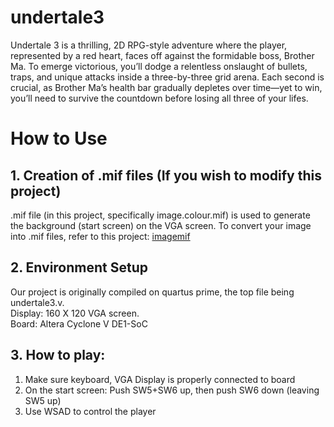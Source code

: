 # undertale3
Undertale 3 is a thrilling, 2D RPG-style adventure where the player, represented by a red heart, faces off against the formidable boss, Brother Ma. To emerge victorious, you’ll dodge a relentless onslaught of bullets, traps, and unique attacks inside a three-by-three grid arena. Each second is crucial, as Brother Ma’s health bar gradually depletes over time—yet to win, you’ll need to survive the countdown before losing all three of your lifes.

# How to Use
## 1. Creation of .mif files (If you wish to modify this project)
.mif file (in this project, specifically image.colour.mif) is used to generate the background (start screen) on the VGA screen. To convert your image into .mif files, refer to this project: [imagemif](https://github.com/stefanstancu/imgtomif)
## 2. Environment Setup
Our project is originally compiled on quartus prime, the top file being undertale3.v. 
<br>
Display: 160 X 120 VGA screen. 
<br>
Board: Altera Cyclone V DE1-SoC
## 3. How to play: 
1) Make sure keyboard, VGA Display is properly connected to board
2) On the start screen: Push SW5+SW6 up, then push SW6 down (leaving SW5 up)
3) Use WSAD to control the player
